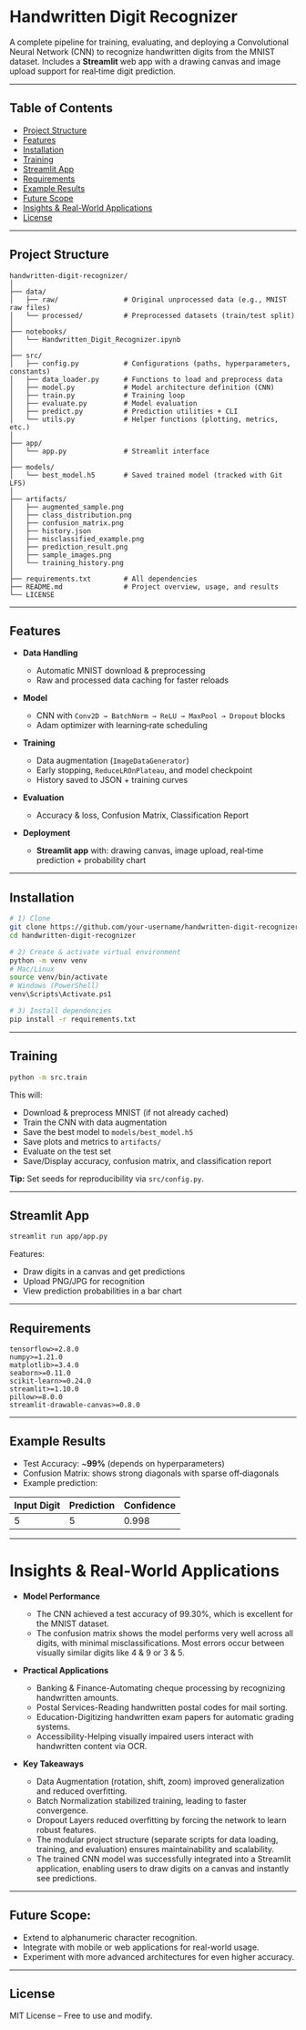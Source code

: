 # Handwritten Digit Recognizer

A complete pipeline for training, evaluating, and deploying a Convolutional Neural Network (CNN) to recognize handwritten digits from the MNIST dataset. Includes a **Streamlit** web app with a drawing canvas and image upload support for real‑time digit prediction.

---

## Table of Contents

* [Project Structure](#project-structure)
* [Features](#features)
* [Installation](#-installation)
* [Training](#-training)
* [Streamlit App](#-streamlit-app)
* [Requirements](#requirements)
* [Example Results](#-example-results)
* [Future Scope](#-future-scope)
* [Insights & Real-World Applications](#-insights-&-real-world-applications)
* [License](#-license)

---

## Project Structure

```
handwritten-digit-recognizer/
│
├── data/
│   ├── raw/                # Original unprocessed data (e.g., MNIST raw files)
│   └── processed/          # Preprocessed datasets (train/test split)
│
├── notebooks/
│   └── Handwritten_Digit_Recognizer.ipynb
│
├── src/
│   ├── config.py           # Configurations (paths, hyperparameters, constants)
│   ├── data_loader.py      # Functions to load and preprocess data
│   ├── model.py            # Model architecture definition (CNN)
│   ├── train.py            # Training loop
│   ├── evaluate.py         # Model evaluation
│   ├── predict.py          # Prediction utilities + CLI
│   └── utils.py            # Helper functions (plotting, metrics, etc.)
│
├── app/
│   └── app.py              # Streamlit interface
│   
├── models/
│   └── best_model.h5       # Saved trained model (tracked with Git LFS)
│
├── artifacts/
│   ├── augmented_sample.png
│   ├── class_distribution.png
│   ├── confusion_matrix.png
│   ├── history.json
│   ├── misclassified_example.png
│   ├── prediction_result.png
│   ├── sample_images.png
│   └── training_history.png
│
├── requirements.txt        # All dependencies
├── README.md               # Project overview, usage, and results
└── LICENSE
```

---

## Features

* **Data Handling**

  * Automatic MNIST download & preprocessing
  * Raw and processed data caching for faster reloads
* **Model**

  * CNN with `Conv2D → BatchNorm → ReLU → MaxPool → Dropout` blocks
  * Adam optimizer with learning‑rate scheduling
* **Training**

  * Data augmentation (`ImageDataGenerator`)
  * Early stopping, `ReduceLROnPlateau`, and model checkpoint
  * History saved to JSON + training curves
* **Evaluation**

  * Accuracy & loss, Confusion Matrix, Classification Report
* **Deployment**

  * **Streamlit app** with: drawing canvas, image upload, real‑time prediction + probability chart

---

## Installation

```bash
# 1) Clone
git clone https://github.com/your-username/handwritten-digit-recognizer.git
cd handwritten-digit-recognizer

# 2) Create & activate virtual environment
python -m venv venv
# Mac/Linux
source venv/bin/activate
# Windows (PowerShell)
venv\Scripts\Activate.ps1

# 3) Install dependencies
pip install -r requirements.txt
```
---

## Training

```bash
python -m src.train
```

This will:

* Download & preprocess MNIST (if not already cached)
* Train the CNN with data augmentation
* Save the best model to `models/best_model.h5`
* Save plots and metrics to `artifacts/`
* Evaluate on the test set
* Save/Display accuracy, confusion matrix, and classification report

**Tip:** Set seeds for reproducibility via `src/config.py`.

---

## Streamlit App

```bash
streamlit run app/app.py
```

Features:

* Draw digits in a canvas and get predictions
* Upload PNG/JPG for recognition
* View prediction probabilities in a bar chart

---

## Requirements

```
tensorflow>=2.8.0
numpy>=1.21.0
matplotlib>=3.4.0
seaborn>=0.11.0
scikit-learn>=0.24.0
streamlit>=1.10.0
pillow>=8.0.0
streamlit-drawable-canvas>=0.8.0
```

---

## Example Results

* Test Accuracy: \~**99%** (depends on hyperparameters)
* Confusion Matrix: shows strong diagonals with sparse off‑diagonals
* Example prediction:

| Input Digit | Prediction | Confidence |
| ----------- | ---------- | ---------- |
| 5       | 5          | 0.998      |

---

# Insights & Real-World Applications

* **Model Performance**
  * The CNN achieved a test accuracy of 99.30%, which is excellent for the MNIST dataset.
  * The confusion matrix shows the model performs very well across all digits, with minimal misclassifications. Most errors occur between visually similar digits like 4 & 9 or 3 & 5.

* **Practical Applications**
  * Banking & Finance-Automating cheque processing by recognizing handwritten amounts.
  * Postal Services-Reading handwritten postal codes for mail sorting.
  * Education-Digitizing handwritten exam papers for automatic grading systems.
  * Accessibility-Helping visually impaired users interact with handwritten content via OCR.

* **Key Takeaways**
  * Data Augmentation (rotation, shift, zoom) improved generalization and reduced overfitting.
  * Batch Normalization stabilized training, leading to faster convergence.
  * Dropout Layers reduced overfitting by forcing the network to learn robust features.
  * The modular project structure (separate scripts for data loading, training, and evaluation) ensures maintainability and scalability.
  * The trained CNN model was successfully integrated into a Streamlit application, enabling users to draw digits on a canvas and instantly see predictions.

---

## Future Scope:

* Extend to alphanumeric character recognition.
* Integrate with mobile or web applications for real-world usage.
* Experiment with more advanced architectures for even higher accuracy.

---

##  License

MIT License – Free to use and modify.
